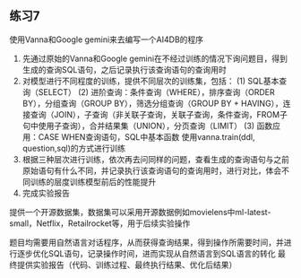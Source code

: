## 练习7

使用Vanna和Google gemini来去编写一个AI4DB的程序

1. 先通过原始的Vanna和Google gemini在不经过训练的情况下询问题目，得到生成的查询SQL语句，之后记录执行该查询语句的查询用时
2. 对模型进行不同程度的训练，提供不同层次的训练集，包括：
(1) SQL基本查询（SELECT）
(2) 进阶查询：条件查询（WHERE），排序查询（ORDER BY），分组查询（GROUP BY），筛选分组查询（GROUP BY + HAVING），连接查询（JOIN），子查询（非关联子查询，关联子查询，条件查询，FROM子句中使用子查询），合并结果集（UNION），分页查询（LIMIT）
(3) 函数应用：CASE WHEN查询语句，SQL中基本函数
使用vanna.train(ddl, question,sql)的方式进行训练
3. 根据三种层次进行训练，依次再去问同样的问题，查看生成的查询语句与之前原始语句有什么不同，并记录执行该查询语句的查询用时，进行对比，体会不同训练的层度训练模型前后的性能提升
4. 完成实验报告

提供一个开源数据集，数据集可以采用开源数据例如movielens中ml-latest-small，Netflix，Retailrocket等，用于后续实验操作

题目均需要用自然语言对话程序，从而获得查询结果，得到操作所需要时间，并进行逐步优化SQL语句，记录操作时间，进而实现从自然语言到SQL语言的转化
最终提供实验报告（代码、训练过程、最终执行结果、优化后结果）
